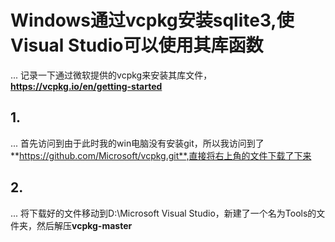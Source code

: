 # Windows通过vcpkg安装sqlite3,使Visual Studio可以使用其库函数
...
    记录一下通过微软提供的vcpkg来安装其库文件，**https://vcpkg.io/en/getting-started**
## 1.
...
    首先访问到由于此时我的win电脑没有安装git，所以我访问到了**https://github.com/Microsoft/vcpkg.git**,直接将右上角的文件下载了下来
## 2.
...
    将下载好的文件移动到D:\Microsoft Visual Studio，新建了一个名为Tools的文件夹，然后解压**vcpkg-master**
